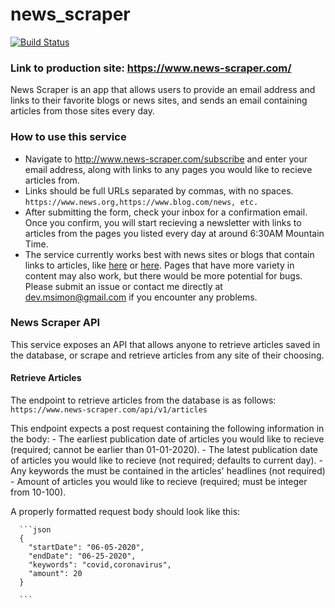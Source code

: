 # news_scraper
[![Build Status](https://travis-ci.org/msimon42/news_scraper.svg?branch=master)](https://travis-ci.org/msimon42/news_scraper)
### Link to production site: https://www.news-scraper.com/

News Scraper is an app that allows users to provide an email address and links to their favorite blogs or news sites, and sends an email containing articles from those sites every day.  

### How to use this service 

- Navigate to http://www.news-scraper.com/subscribe and enter your email address, along with links to any pages you would like to recieve articles from. 
- Links should be full URLs separated by commas, with no spaces. `https://www.news.org,https://www.blog.com/news, etc.`
- After submitting the form, check your inbox for a confirmation email. Once you confirm, you will start recieving a newsletter with links to articles from the pages you listed every day at around 6:30AM Mountain Time. 
- The service currently works best with news sites or blogs that contain links to articles, like [here](https://www.slashdot.org) or [here](https://www.bbc.com/news). Pages that have more variety in content may also work, but there would be more potential for bugs. Please submit an issue or contact me directly at dev.msimon@gmail.com if you encounter any problems.


### News Scraper API 

This service exposes an API that allows anyone to retrieve articles saved in the database, or scrape and retrieve articles from any site of their choosing. 

#### Retrieve Articles 

The endpoint to retrieve articles from the database is as follows: `https://www.news-scraper.com/api/v1/articles`

This endpoint expects a post request containing the following information in the body:
      - The earliest publication date of articles you would like to recieve (required; cannot be earlier than 01-01-2020).
      - The latest publication date of articles you would like to recieve (not required; defaults to current day).
      - Any keywords the must be contained in the articles' headlines (not required)
      - Amount of articles you would like to recieve (required; must be integer from 10-100).

A properly formatted request body should look like this:
      
      ```json
      {
        "startDate": "06-05-2020",
        "endDate": "06-25-2020",
        "keywords": "covid,coronavirus",
        "amount": 20
      }  
      
      ```
      
      
 
 
      
